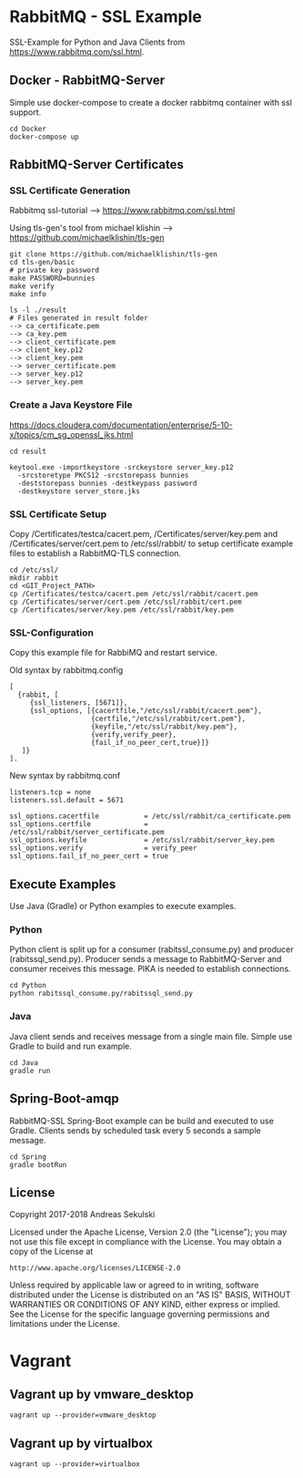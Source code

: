 # RabbitMQ - SSL Example

SSL-Example for Python and Java Clients from https://www.rabbitmq.com/ssl.html.

## Docker - RabbitMQ-Server

Simple use docker-compose to create a docker rabbitmq container with ssl support.

```
cd Docker
docker-compose up
```

## RabbitMQ-Server Certificates

### SSL Certificate Generation

Rabbitmq ssl-tutorial --> https://www.rabbitmq.com/ssl.html

Using tls-gen's tool from michael klishin --> https://github.com/michaelklishin/tls-gen

```
git clone https://github.com/michaelklishin/tls-gen
cd tls-gen/basic
# private key password
make PASSWORD=bunnies
make verify
make info
```

```
ls -l ./result
# Files generated in result folder
--> ca_certificate.pem
--> ca_key.pem
--> client_certificate.pem
--> client_key.p12
--> client_key.pem
--> server_certificate.pem
--> server_key.p12
--> server_key.pem
```

### Create a Java Keystore File

https://docs.cloudera.com/documentation/enterprise/5-10-x/topics/cm_sg_openssl_jks.html

```
cd result

keytool.exe -importkeystore -srckeystore server_key.p12
  -srcstoretype PKCS12 -srcstorepass bunnies 
  -deststorepass bunnies -destkeypass password 
  -destkeystore server_store.jks
```


### SSL Certificate Setup

Copy /Certificates/testca/cacert.pem, /Certificates/server/key.pem and /Certificates/server/cert.pem to /etc/ssl/rabbit/ to setup certificate example files to establish a RabbitMQ-TLS connection.

```
cd /etc/ssl/
mkdir rabbit
cd <GIT_Project_PATH>
cp /Certificates/testca/cacert.pem /etc/ssl/rabbit/cacert.pem
cp /Certificates/server/cert.pem /etc/ssl/rabbit/cert.pem
cp /Certificates/server/key.pem /etc/ssl/rabbit/key.pem
```

### SSL-Configuration

Copy this example file for RabbiMQ and restart service.

Old syntax by rabbitmq.config

```
[
  {rabbit, [
     {ssl_listeners, [5671]},
     {ssl_options, [{cacertfile,"/etc/ssl/rabbit/cacert.pem"},
                    {certfile,"/etc/ssl/rabbit/cert.pem"},
                    {keyfile,"/etc/ssl/rabbit/key.pem"},
                    {verify,verify_peer},
                    {fail_if_no_peer_cert,true}]}
   ]}
].
```

New syntax by rabbitmq.conf

```
listeners.tcp = none
listeners.ssl.default = 5671

ssl_options.cacertfile           = /etc/ssl/rabbit/ca_certificate.pem
ssl_options.certfile             = /etc/ssl/rabbit/server_certificate.pem
ssl_options.keyfile              = /etc/ssl/rabbit/server_key.pem
ssl_options.verify               = verify_peer
ssl_options.fail_if_no_peer_cert = true
```

## Execute Examples

Use Java (Gradle) or Python examples to execute examples.

### Python

Python client is split up for a consumer (rabitssl_consume.py) and producer (rabitssql_send.py). Producer sends a message to RabbitMQ-Server and consumer receives this message. PIKA is needed to establish connections.

```
cd Python
python rabitssql_consume.py/rabitssql_send.py
```

### Java

Java client sends and receives message from a single main file. Simple use Gradle to build and run example.

```
cd Java
gradle run
```

## Spring-Boot-amqp

RabbitMQ-SSL Spring-Boot example can be build and executed to use Gradle. Clients sends by
scheduled task every 5 seconds a sample message.

```
cd Spring
gradle bootRun
```

## License

Copyright 2017-2018 Andreas Sekulski

Licensed under the Apache License, Version 2.0 (the "License");
you may not use this file except in compliance with the License.
You may obtain a copy of the License at

    http://www.apache.org/licenses/LICENSE-2.0

Unless required by applicable law or agreed to in writing, software
distributed under the License is distributed on an "AS IS" BASIS,
WITHOUT WARRANTIES OR CONDITIONS OF ANY KIND, either express or implied.
See the License for the specific language governing permissions and
limitations under the License.

# Vagrant

## Vagrant up by vmware_desktop
```
vagrant up --provider=vmware_desktop
```

## Vagrant up by virtualbox
```
vagrant up --provider=virtualbox
```